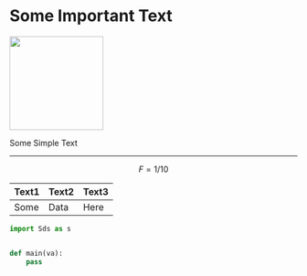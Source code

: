 # Some Important Text

<img title="" src="file:///home/master/.config/marktext/images/2023-03-06-13-00-31-nonna.jpg" alt="" data-align="center" width="164">

Some Simple Text

---

$$
F = 1 / 10
$$

| Text1 | Text2 | Text3 |
| ----- | ----- | ----- |
| Some  | Data  | Here  |

```python
import Sds as s


def main(va):
    pass
```


